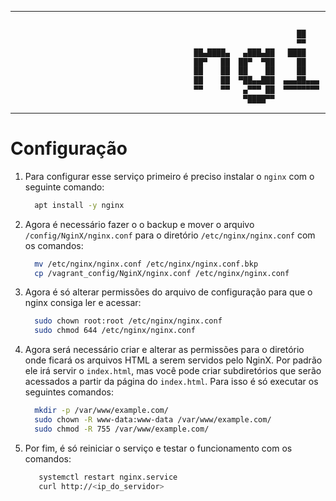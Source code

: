 ----------------

```bash
                          
                                                                ██                        
                                                                ▀▀                        
                                         ██▄████▄   ▄███▄██   ████     ██▄████▄  ▀██  ██▀ 
                                         ██▀   ██  ██▀  ▀██     ██     ██▀   ██    ████   
                                         ██    ██  ██    ██     ██     ██    ██    ▄██▄   
                                         ██    ██  ▀██▄▄███  ▄▄▄██▄▄▄  ██    ██   ▄█▀▀█▄  
                                         ▀▀    ▀▀   ▄▀▀▀ ██  ▀▀▀▀▀▀▀▀  ▀▀    ▀▀  ▀▀▀  ▀▀▀ 
                                                    ▀████▀▀                               

```
--------------

# Configuração

 1. Para configurar esse serviço primeiro é preciso instalar o `nginx` com o seguinte comando:
    
    ```bash
      apt install -y nginx
    ```

2. Agora é necessário fazer o o backup e mover o arquivo `/config/NginX/nginx.conf` para o diretório `/etc/nginx/nginx.conf` com os comandos:
    
    ```bash
      mv /etc/nginx/nginx.conf /etc/nginx/nginx.conf.bkp
      cp /vagrant_config/NginX/nginx.conf /etc/nginx/nginx.conf
    ```

3. Agora é só alterar permissões do arquivo de configuração para que o nginx consiga ler e acessar:
    ```bash
      sudo chown root:root /etc/nginx/nginx.conf
      sudo chmod 644 /etc/nginx/nginx.conf
    ```
4. Agora será necessário criar e alterar as permissões para o diretório onde ficará os arquivos HTML a serem servidos pelo NginX. Por padrão ele irá servir o `index.html`, mas você pode criar subdiretórios que serão acessados a partir da página do `index.html`. Para isso é só executar os seguintes comandos: 

    ```bash
      mkdir -p /var/www/example.com/
      sudo chown -R www-data:www-data /var/www/example.com/
      sudo chmod -R 755 /var/www/example.com/
    ```
5. Por fim, é só reiniciar o serviço e testar o funcionamento com os comandos:

    ```bash
       systemctl restart nginx.service
       curl http://<ip_do_servidor>
    ```
